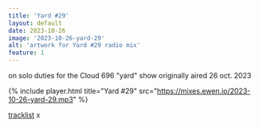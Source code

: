 ```yaml
---
title: 'Yard #29'
layout: default
date: 2023-10-26
image: '2023-10-26-yard-29'
alt: 'artwork for Yard #29 radio mix'
feature: 1
---
```


on solo duties for the Cloud 696 "yard" show originally aired 26 oct. 2023

{% include player.html title="Yard #29" src="https://mixes.ewen.io/2023-10-26-yard-29.mp3" %}

[tracklist](https://www.cloud696.club/2023/10/yard-29/) x
